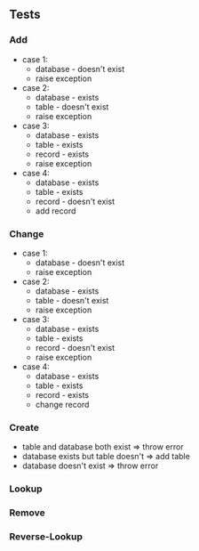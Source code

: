 ## Tests

### Add

* case 1:
    * database - doesn't exist
    * raise exception
* case 2:
    * database - exists
    * table - doesn't exist
    * raise exception
* case 3:
    * database - exists
    * table - exists 
    * record - exists
    * raise exception
* case 4:
    * database - exists
    * table - exists
    * record - doesn't exist
    * add record

### Change

* case 1:
    * database - doesn't exist
    * raise exception
* case 2:
    * database - exists
    * table - doesn't exist
    * raise exception
* case 3:
    * database - exists
    * table - exists
    * record - doesn't exist
    * raise exception
* case 4:
    * database - exists
    * table - exists 
    * record - exists
    * change record

### Create

* table and database both exist => throw error
* database exists but table doesn't => add table
* database doesn't exist => throw error

### Lookup

### Remove

### Reverse-Lookup